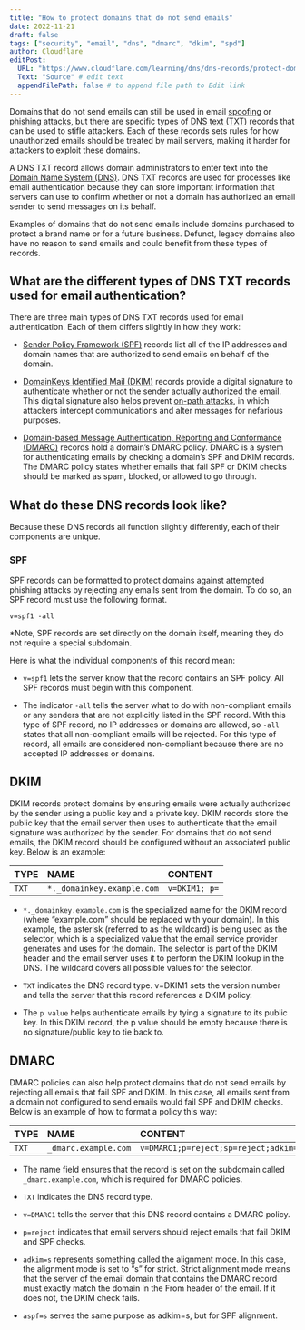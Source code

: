 ```yaml
---
title: "How to protect domains that do not send emails"
date: 2022-11-21
draft: false
tags: ["security", "email", "dns", "dmarc", "dkim", "spd"]
author: Cloudflare
editPost:
  URL: "https://www.cloudflare.com/learning/dns/dns-records/protect-domains-without-email/"
  Text: "Source" # edit text
  appendFilePath: false # to append file path to Edit link
---
```


Domains that do not send emails can still be used in email [spoofing](https://www.cloudflare.com/learning/ssl/what-is-domain-spoofing/) or [phishing attacks](https://www.cloudflare.com/learning/access-management/phishing-attack/), but there are specific types of [DNS text (TXT)](https://www.cloudflare.com/learning/dns/dns-records/dns-txt-record/) records that can be used to stifle attackers. Each of these records sets rules for how unauthorized emails should be treated by mail servers, making it harder for attackers to exploit these domains.

A DNS TXT record allows domain administrators to enter text into the [Domain Name System (DNS)](https://www.cloudflare.com/learning/dns/what-is-dns/). DNS TXT records are used for processes like email authentication because they can store important information that servers can use to confirm whether or not a domain has authorized an email sender to send messages on its behalf.

Examples of domains that do not send emails include domains purchased to protect a brand name or for a future business. Defunct, legacy domains also have no reason to send emails and could benefit from these types of records.

## What are the different types of DNS TXT records used for email authentication?

There are three main types of DNS TXT records used for email authentication. Each of them differs slightly in how they work:

- [Sender Policy Framework (SPF)](https://www.cloudflare.com/learning/dns/dns-records/dns-spf-record/) records list all of the IP addresses and domain names that are authorized to send emails on behalf of the domain.

- [DomainKeys Identified Mail (DKIM)](https://www.cloudflare.com/learning/dns/dns-records/dns-dkim-record/) records provide a digital signature to authenticate whether or not the sender actually authorized the email. This digital signature also helps prevent [on-path attacks](https://www.cloudflare.com/learning/security/threats/on-path-attack/), in which attackers intercept communications and alter messages for nefarious purposes.

- [Domain-based Message Authentication, Reporting and Conformance (DMARC)](https://www.cloudflare.com/learning/dns/dns-records/dns-dmarc-record/) records hold a domain’s DMARC policy. DMARC is a system for authenticating emails by checking a domain’s SPF and DKIM records. The DMARC policy states whether emails that fail SPF or DKIM checks should be marked as spam, blocked, or allowed to go through.

## What do these DNS records look like?

Because these DNS records all function slightly differently, each of their components are unique.

### SPF

SPF records can be formatted to protect domains against attempted phishing attacks by rejecting any emails sent from the domain. To do so, an SPF record must use the following format.

`v=spf1 -all`

*Note, SPF records are set directly on the domain itself, meaning they do not require a special subdomain.

Here is what the individual components of this record mean:

- `v=spf1` lets the server know that the record contains an SPF policy. All SPF records must begin with this component.

- The indicator `-all` tells the server what to do with non-compliant emails or any senders that are not explicitly listed in the SPF record. With this type of SPF record, no IP addresses or domains are allowed, so `-all` states that all non-compliant emails will be rejected. For this type of record, all emails are considered non-compliant because there are no accepted IP addresses or domains.

## DKIM

DKIM records protect domains by ensuring emails were actually authorized by the sender using a public key and a private key. DKIM records store the public key that the email server then uses to authenticate that the email signature was authorized by the sender. For domains that do not send emails, the DKIM record should be configured without an associated public key. Below is an example:

| TYPE | NAME | CONTENT |
| :--- | :--- | :--- |
| `TXT`| `*._domainkey.example.com` | `v=DKIM1; p=` |

- `*._domainkey.example.com` is the specialized name for the DKIM record (where “example.com” should be replaced with your domain). In this example, the asterisk (referred to as the wildcard) is being used as the selector, which is a specialized value that the email service provider generates and uses for the domain. The selector is part of the DKIM header and the email server uses it to perform the DKIM lookup in the DNS. The wildcard covers all possible values for the selector.

- `TXT` indicates the DNS record type.
v=DKIM1 sets the version number and tells the server that this record references a DKIM policy.

- The `p value` helps authenticate emails by tying a signature to its public key. In this DKIM record, the p value should be empty because there is no signature/public key to tie back to.

## DMARC

DMARC policies can also help protect domains that do not send emails by rejecting all emails that fail SPF and DKIM. In this case, all emails sent from a domain not configured to send emails would fail SPF and DKIM checks. Below is an example of how to format a policy this way:

| TYPE | NAME | CONTENT |
| :--- | :--- | :--- |
| `TXT`| `_dmarc.example.com` | `v=DMARC1;p=reject;sp=reject;adkim=s;aspf=s` |

- The name field ensures that the record is set on the subdomain called `_dmarc.example.com`, which is required for DMARC policies.

- `TXT` indicates the DNS record type.

- `v=DMARC1` tells the server that this DNS record contains a DMARC policy.

- `p=reject` indicates that email servers should reject emails that fail DKIM and SPF checks.

- `adkim=s` represents something called the alignment mode. In this case, the alignment mode is set to “s” for strict. Strict alignment mode means that the server of the email domain that contains the DMARC record must exactly match the domain in the From header of the email. If it does not, the DKIM check fails.

- `aspf=s` serves the same purpose as adkim=s, but for SPF alignment.
